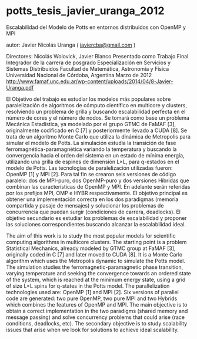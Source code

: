 # potts_tesis_javier_uranga_2012
Escalabilidad del Modelo de Potts en entornos distribuidos con OpenMP y MPI

autor: Javier Nicolás Uranga ( javiercba@gmail.com )

Directores: Nicolás Wolovick, Javier Blanco
Presentado como Trabajo Final Integrador de la carrera de posgrado
Especialización en Servicios y Sistemas Distribuidos
Facultad de Matemática, Astronomía y Física
Universidad Nacional de Córdoba, Argentina
Marzo de 2012
http://www.famaf.unc.edu.ar/wp-content/uploads/2014/04/8-Javier-Uranga.pdf

El Objetivo del trabajo es estudiar los modelos más populares sobre paralelización de
algoritmos de cómputo científico en multicore y clusters, resolviendo un problema de grilla y
buscando escalabilidad perfecta en el número de cores y el número de nodos.
Se tomará como base un problema Mecánica Estadística, ya modelado por el grupo GTMC
de FaMAF [3], originalmente codificado en C [7] y posteriormente llevado a CUDA [8]. Se trata de
un algoritmo Monte Carlo que utiliza la dinámica de Metropolis para simular el modelo de Potts.
La simulación estudia la transición de fase ferromagnética-paramagnética variando la
temperatura y buscando la convergencia hacia el orden del sistema en un estado de mínima energía,
utilizando una grilla de espines de dimensión L×L, para q-estados en el modelo de Potts.
Las tecnologías de paralelización utilizadas fueron: OpenMP [1] y MPI [2]. Para tal fin se
crearon seis versiones de código paralelo: dos de MPI-puro, dos OpenMP-puro y dos versiones
Híbridas que combinan las características de OpenMP y MPI. En adelante serán referidas por los
prefijos MPI, OMP e HYBR respectivamente.
El objetivo principal es obtener una implementación correcta en los dos paradigmas
(memoria compartida y pasaje de mensajes) y solucionar los problemas de concurrencia que puedan
surgir (condiciones de carrera, deadlocks). El objetivo secundario es estudiar los problemas de
escalabilidad y proponer las soluciones correspondientes buscando alcanzar la escalabilidad ideal. 


The aim of this work is to study the most popular models for scientific computing
algorithms in multicore clusters.
The starting point is a problem Statistical Mechanics, already modeled by GTMC group at
FaMAF [3], originally coded in C [7] and later moved to CUDA [8]. It is a Monte Carlo algorithm
which uses the Metropolis dynamic to simulate the Potts model.
The simulation studies the ferromagnetic-paramagnetic phase transition, varying
temperature and seeking the convergence towards an ordered state of the system, which is reached
at the minimum energy state, using a grid of size L×L spins for q-states in the Potts model.
The parallelization technologies used are: OpenMP [1] and MPI [2]. Six versions of parallel
code are generated: two pure OpenMP, two pure MPI and two Hybrids which combines the features
of OpenMP and MPI.
The main objective is to obtain a correct implementation in the two paradigms (shared
memory and message passing) and solve concurrency problems that could arise (race conditions,
deadlocks, etc). The secondary objective is to study scalability issues that arise when we look for
solutions to achieve ideal scalability.
